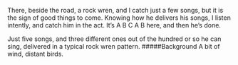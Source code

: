 There, beside the road, a rock wren, and I catch just a few songs, but it is the sign of good things to come. Knowing how he delivers his songs, I listen intently, and catch him in the act. It’s A B C A B here, and then he’s done. 

Just five songs, and three different ones out of the hundred or so he can sing, delivered in a typical rock wren pattern.
#####Background
A bit of wind, distant birds.
